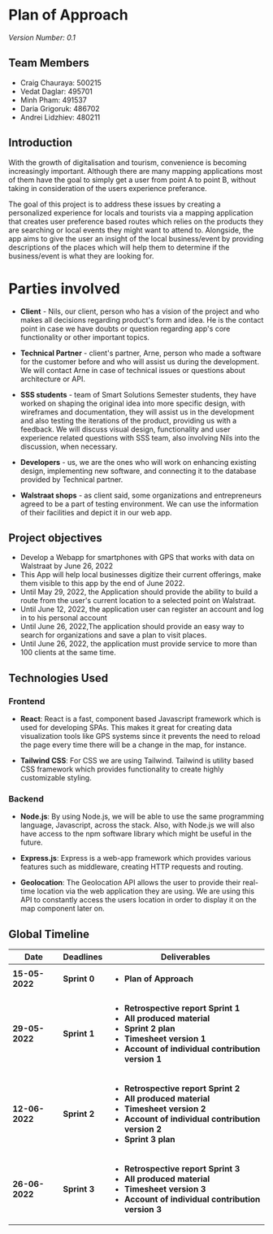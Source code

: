 # Plan of Approach
*Version Number: 0.1* 

## Team Members
* Craig Chauraya: 500215
* Vedat Daglar: 495701
* Minh Pham: 491537
* Daria Grigoruk: 486702
* Andrei Lidzhiev: 480211

## Introduction
 With the growth of digitalisation and tourism, convenience is becoming increasingly important. Although there are many mapping applications most of them have the goal to simply get a user from point A to point B, without taking in consideration of the users  experience preferance.
 
The goal of this project is to address these issues by creating a personalized experience for locals and tourists via a mapping application that creates user preference based routes which relies on the products they are searching or local events they might want to attend to. Alongside, the app aims to give the user an insight of the local business/event by providing descriptions of the places which will help them to determine if the business/event is what they are looking for.

# Parties involved

 - **Client** - Nils, our client, person who has a vision of the project and who makes all decisions regarding product's form and idea. He is the contact point in case we have doubts or question regarding app's core functionality or other important topics.

 - **Technical Partner** - client's partner, Arne, person who made a software for the customer before and who will assist us during the development. We will contact Arne in case of technical issues or questions about architecture or API.

 - **SSS students** - team of Smart Solutions Semester students, they have worked on shaping the original idea into more specific design, with wireframes and documentation, they will assist us in the development and also testing the iterations of the product, providing us with a feedback. We will discuss visual design, functionality and user experience related questions with SSS team, also involving Nils into the discussion, when necessary.

 - **Developers** - us, we are the ones who will work on enhancing existing design, implementing new software, and connecting it to the database provided by Technical partner.

 - **Walstraat shops** - as client said, some organizations and entrepreneurs agreed to be a part of testing environment. We can use the information of their facilities and depict it in our web app.

## Project objectives

* Develop a Webapp for smartphones with GPS that works with data on Walstraat by June 26, 2022
* This App  will help local businesses digitize their current offerings, make them visible to this app by the end of June 2022.
* Until May 29, 2022, the Application should provide the ability to build a route from the user's current location to a selected point on Walstraat.
* Until June 12, 2022, the application user can register an account and log in to his personal account
* Until June 26, 2022,The application should provide an easy way to search for organizations and save a plan to visit places.
* Until June 26, 2022, the application must provide service to more than 100 clients at the same time.
## Technologies Used
### Frontend
* __React__: React is a fast, component based Javascript framework which is used for developing SPAs. This makes it great for creating data visualization tools like GPS systems since it prevents the need to reload the page every time there will be a change in the map, for instance.  

* __Tailwind CSS__: For CSS we are using Tailwind. Tailwind is utility based CSS framework which provides functionality to create highly customizable styling.

### Backend 
* __Node.js__:  By using Node.js, we will be able to use the same programming language, Javascript, across the stack. Also, with Node.js we will also have access to the npm software library which might be useful in the future.

* __Express.js__: Express is a web-app framework which provides various features such as middleware, creating HTTP requests and routing.  

* __Geolocation__: The Geolocation API allows the user to provide their real-time location via the web application they are using. We are using this API to constantly access the users location in order to display it on the map component later on.

## Global Timeline
| Date | Deadlines | Deliverables |
|------|-------|-------|
| **15-05-2022** | **Sprint 0** | **<ul><li>Plan of Approach</li></ul>** |
| **29-05-2022** | **Sprint 1** | **<ul><li>Retrospective report Sprint 1</li><li>All produced material</li><li>Sprint 2 plan</li><li>Timesheet version 1</li><li>Account of individual contribution version 1 </li></ul>** |
| **12-06-2022** | **Sprint 2** | **<ul><li>Retrospective report Sprint 2</li><li>All produced material</li><li>Timesheet version 2</li><li>Account of individual contribution version 2</li><li>Sprint 3 plan</li></ul>** |
| **26-06-2022** | **Sprint 3** | **<ul><li>Retrospective report Sprint 3</li><li>All produced material</li><li>Timesheet version 3</li><li>Account of individual contribution version 3</li></ul>** |







